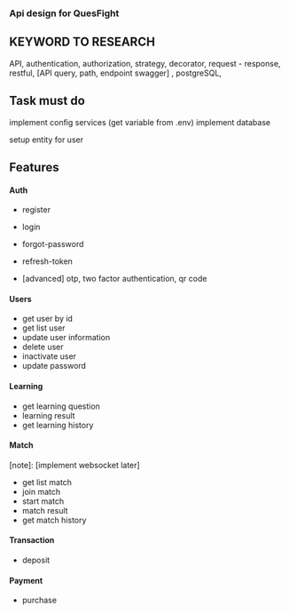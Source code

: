### Api design for QuesFight

## KEYWORD TO RESEARCH
API, authentication, authorization, strategy, decorator, request - response, restful, [API query, path, endpoint swagger] , postgreSQL,


## Task must do
implement config services (get variable from .env)
implement database

setup entity for user

## Features

#### Auth
- register
- login
- forgot-password
- refresh-token

- [advanced] otp, two factor authentication, qr code

#### Users
- get user by id
- get list user
- update user information
- delete user
- inactivate user
- update password


#### Learning
- get learning question
- learning result
- get learning history


#### Match
[note]:  [implement websocket later]
- get list match
- join match
- start match
- match result
- get match history

#### Transaction

- deposit

#### Payment
- purchase
